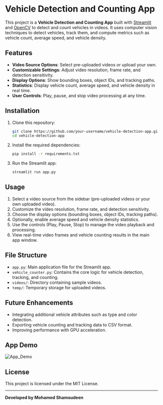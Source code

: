# Vehicle Detection and Counting App

This project is a **Vehicle Detection and Counting App** built with [Streamlit](https://streamlit.io/) and [OpenCV](https://opencv.org/) to detect and count vehicles in videos. It uses computer vision techniques to detect vehicles, track them, and compute metrics such as vehicle count, average speed, and vehicle density.

## Features
- **Video Source Options**: Select pre-uploaded videos or upload your own.
- **Customizable Settings**: Adjust video resolution, frame rate, and detection sensitivity.
- **Display Options**: Show bounding boxes, object IDs, and tracking paths.
- **Statistics**: Display vehicle count, average speed, and vehicle density in real time.
- **User Controls**: Play, pause, and stop video processing at any time.

## Installation

1. Clone this repository:
    ```bash
    git clone https://github.com/your-username/vehicle-detection-app.git
    cd vehicle-detection-app
    ```

2. Install the required dependencies:
    ```bash
    pip install -r requirements.txt
    ```

3. Run the Streamlit app:
    ```bash
    streamlit run app.py
    ```

## Usage

1. Select a video source from the sidebar (pre-uploaded videos or your own uploaded video).
2. Customize the video resolution, frame rate, and detection sensitivity.
3. Choose the display options (bounding boxes, object IDs, tracking paths).
4. Optionally, enable average speed and vehicle density statistics.
5. Use the controls (Play, Pause, Stop) to manage the video playback and processing.
6. View real-time video frames and vehicle counting results in the main app window.

## File Structure

- `app.py`: Main application file for the Streamlit app.
- `vehicle_counter.py`: Contains the core logic for vehicle detection, tracking, and counting.
- `videos/`: Directory containing sample videos.
- `temp/`: Temporary storage for uploaded videos.

## Future Enhancements

- Integrating additional vehicle attributes such as type and color detection.
- Exporting vehicle counting and tracking data to CSV format.
- Improving performance with GPU acceleration.

## App Demo 
![App_Demo](https://github.com/user-attachments/assets/5ab99400-b379-471e-9d14-8b33ccac76b0)

## License

This project is licensed under the MIT License.

---

**Developed by Mohamed Shamsudeen**
